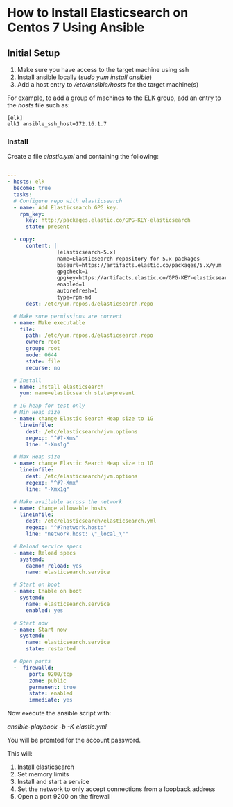 # How to Install Elasticsearch on Centos 7 Using Ansible

## Initial Setup

1. Make sure you have access to the target machine using ssh
1. Install ansible locally (*sudo yum install ansible*)
1. Add a host entry to */etc/ansible/hosts* for the target machine(s)

For example, to add a group of machines to the ELK group, add an entry to the *hosts* file such as:
```
[elk]
elk1 ansible_ssh_host=172.16.1.7
```

### Install

Create a file *elastic.yml* and containing the following:
```yaml

---
- hosts: elk
  become: true
  tasks:
  # Configure repo with elasticsearch
  - name: Add Elasticsearch GPG key.
    rpm_key:
      key: http://packages.elastic.co/GPG-KEY-elasticsearch
      state: present

  - copy:
      content: |
                [elasticsearch-5.x]
                name=Elasticsearch repository for 5.x packages
                baseurl=https://artifacts.elastic.co/packages/5.x/yum
                gpgcheck=1
                gpgkey=https://artifacts.elastic.co/GPG-KEY-elasticsearch
                enabled=1
                autorefresh=1
                type=rpm-md
      dest: /etc/yum.repos.d/elasticsearch.repo

  # Make sure permissions are correct
  - name: Make executable
    file: 
      path: /etc/yum.repos.d/elasticsearch.repo
      owner: root
      group: root
      mode: 0644
      state: file 
      recurse: no

  # Install
  - name: Install elasticsearch
    yum: name=elasticsearch state=present

  # 1G heap for test only
  # Min Heap size
  - name: change Elastic Search Heap size to 1G
    lineinfile:
      dest: /etc/elasticsearch/jvm.options
      regexp: "^#?-Xms"
      line: "-Xms1g"

  # Max Heap size
  - name: change Elastic Search Heap size to 1G
    lineinfile:
      dest: /etc/elasticsearch/jvm.options
      regexp: "^#?-Xmx"
      line: "-Xmx1g"

  # Make available across the network
  - name: Change allowable hosts
    lineinfile:
      dest: /etc/elasticsearch/elasticsearch.yml
      regexp: "^#?network.host:"
      line: "network.host: \"_local_\""

  # Reload service specs
  - name: Reload specs
    systemd: 
      daemon_reload: yes
      name: elasticsearch.service

  # Start on boot
  - name: Enable on boot
    systemd:
      name: elasticsearch.service
      enabled: yes

  # Start now
  - name: Start now
    systemd:
      name: elasticsearch.service
      state: restarted

  # Open ports
  -  firewalld: 
       port: 9200/tcp
       zone: public
       permanent: true
       state: enabled
       immediate: yes
```

Now execute the ansible script with:

*ansible-playbook -b -K elastic.yml*

You will be promted for the account password. 

This will:

1. Install elasticsearch
1. Set memory limits
1. Install and start a service
1. Set the network to only accept connections from a loopback address
1. Open a port 9200 on the firewall

